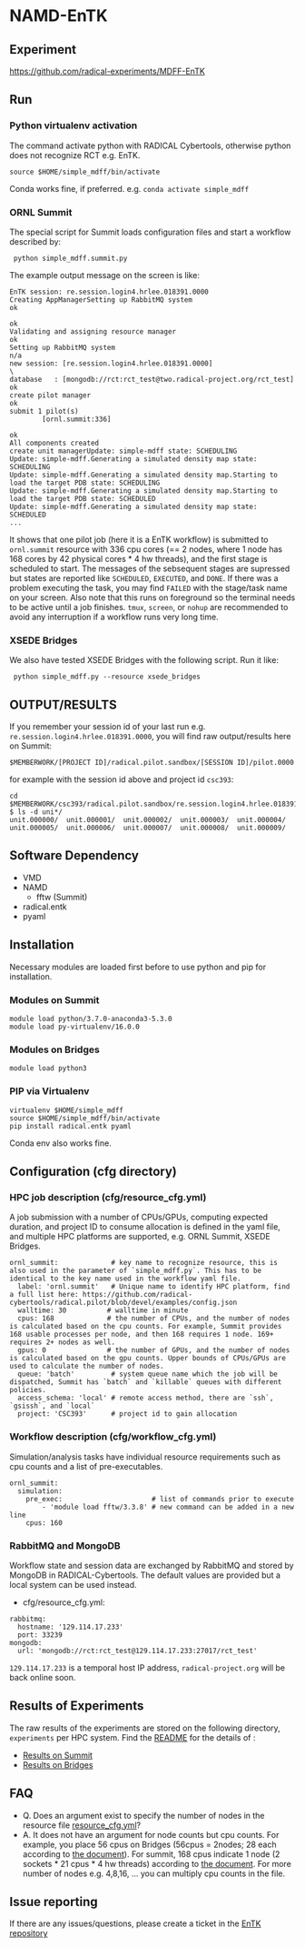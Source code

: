 
# NAMD-EnTK

## Experiment

https://github.com/radical-experiments/MDFF-EnTK

## Run

### Python virtualenv activation

The command activate python with RADICAL Cybertools, otherwise python does not recognize RCT e.g. EnTK.

```
source $HOME/simple_mdff/bin/activate
```

Conda works fine, if preferred. e.g. `conda activate simple_mdff`

### ORNL Summit

The special script for Summit loads configuration files and start a workflow described by:

```
 python simple_mdff.summit.py
```

The example output message on the screen is like:

```
EnTK session: re.session.login4.hrlee.018391.0000
Creating AppManagerSetting up RabbitMQ system                                 ok
                                                                              ok
Validating and assigning resource manager                                     ok
Setting up RabbitMQ system                                                   n/a
new session: [re.session.login4.hrlee.018391.0000]                             \
database   : [mongodb://rct:rct_test@two.radical-project.org/rct_test]        ok
create pilot manager                                                          ok
submit 1 pilot(s)
        [ornl.summit:336]
                                                                              ok
All components created
create unit managerUpdate: simple-mdff state: SCHEDULING
Update: simple-mdff.Generating a simulated density map state: SCHEDULING
Update: simple-mdff.Generating a simulated density map.Starting to load the target PDB state: SCHEDULING
Update: simple-mdff.Generating a simulated density map.Starting to load the target PDB state: SCHEDULED
Update: simple-mdff.Generating a simulated density map state: SCHEDULED
...
```
It shows that one pilot job (here it is a EnTK workflow) is submitted to `ornl.summit` resource with 336 cpu cores (== 2 nodes, where 1 node has 168 cores by 42 physical cores * 4 hw threads), and the first stage is scheduled to start. The messages of the sebsequent stages are supressed but states are reported like `SCHEDULED`, `EXECUTED`, and `DONE`. If there was a problem executing the task, you may find `FAILED` with the stage/task name on your screen. Also note that this runs on foreground so the terminal needs to be active until a job finishes. `tmux`, `screen`, or `nohup` are recommended to avoid any interruption if a workflow runs very long time.


### XSEDE Bridges

We also have tested XSEDE Bridges with the following script. Run it like:

```
 python simple_mdff.py --resource xsede_bridges
```

## OUTPUT/RESULTS

If you remember your session id of your last run e.g. `re.session.login4.hrlee.018391.0000`, you will find raw output/results here on Summit:
```
$MEMBERWORK/[PROJECT ID]/radical.pilot.sandbox/[SESSION ID]/pilot.0000
```

for example with the session id above and project id `csc393`:

```
cd $MEMBERWORK/csc393/radical.pilot.sandbox/re.session.login4.hrlee.018391.0000/pilot.0000
$ ls -d uni*/
unit.000000/  unit.000001/  unit.000002/  unit.000003/  unit.000004/  unit.000005/  unit.000006/  unit.000007/  unit.000008/  unit.000009/
```

## Software Dependency

- VMD
- NAMD
  - fftw (Summit)
- radical.entk
- pyaml
  
## Installation

Necessary modules are loaded first before to use python and pip for installation.

### Modules on Summit

```
module load python/3.7.0-anaconda3-5.3.0
module load py-virtualenv/16.0.0
```

### Modules on Bridges

```
module load python3
```

### PIP via Virtualenv

```
virtualenv $HOME/simple_mdff
source $HOME/simple_mdff/bin/activate
pip install radical.entk pyaml 
```

Conda env also works fine.


## Configuration (cfg directory)

### HPC job description (cfg/resource_cfg.yml)

A job submission with a number of CPUs/GPUs, computing expected duration, and project ID to consume allocation is defined in the yaml file, and multiple HPC platforms are supported, e.g. ORNL Summit, XSEDE Bridges.

```
ornl_summit:             # key name to recognize resource, this is also used in the parameter of `simple_mdff.py`. This has to be identical to the key name used in the workflow yaml file.
  label: 'ornl.summit'   # Unique name to identify HPC platform, find a full list here: https://github.com/radical-cybertools/radical.pilot/blob/devel/examples/config.json
  walltime: 30          # walltime in minute
  cpus: 168             # the number of CPUs, and the number of nodes is calculated based on the cpu counts. For example, Summit provides 168 usable processes per node, and then 168 requires 1 node. 169+ requires 2+ nodes as well.
  gpus: 0               # the number of GPUs, and the number of nodes is calculated based on the gpu counts. Upper bounds of CPUs/GPUs are used to calculate the number of nodes.
  queue: 'batch'         # system queue name which the job will be dispatched, Summit has `batch` and `killable` queues with different policies.
  access_schema: 'local' # remote access method, there are `ssh`, `gsissh`, and `local`
  project: 'CSC393'      # project id to gain allocation
```

### Workflow description (cfg/workflow_cfg.yml)

Simulation/analysis tasks have individual resource requirements such as cpu counts and a list of pre-executables.

```
ornl_summit:
  simulation:
    pre_exec:                      # list of commands prior to execute
        - 'module load fftw/3.3.8' # new command can be added in a new line
    cpus: 160
```

### RabbitMQ and MongoDB

Workflow state and session data are exchanged by RabbitMQ and stored by MongoDB in RADICAL-Cybertools. The default values are provided but a local system can be used instead.

- cfg/resource_cfg.yml:
``` 
rabbitmq:
  hostname: '129.114.17.233'
  port: 33239
mongodb:
  url: 'mongodb://rct:rct_test@129.114.17.233:27017/rct_test'
```

 `129.114.17.233` is a temporal host IP address, `radical-project.org` will be back online soon.

## Results of Experiments

The raw results of the experiments are stored on the following directory, `experiments` per HPC system.
Find the [README](experiments/README.md) for the details of :

- [Results on Summit](experiments#summit)
- [Results on Bridges](experiments#bridges)

## FAQ

- Q. Does an argument exist to specify the number of nodes in the resource file [resource_cfg.yml](resource_cfg.yml)? 
- A. It does not have an argument for node counts but cpu counts. For example, you place 56 cpus on Bridges (56cpus = 2nodes; 28 each according to [the document](https://portal.xsede.org/psc-bridges)). For summit, 168 cpus indicate 1 node (2 sockets * 21 cpus * 4 hw threads) according to [the document](https://docs.olcf.ornl.gov/systems/summit_user_guide.html).
For more number of nodes e.g. 4,8,16, … you can multiply cpu counts in the file.

## Issue reporting

If there are any issues/questions, please create a ticket in the 
[EnTK repository](https://github.com/radical-cybertools/radical.entk)



